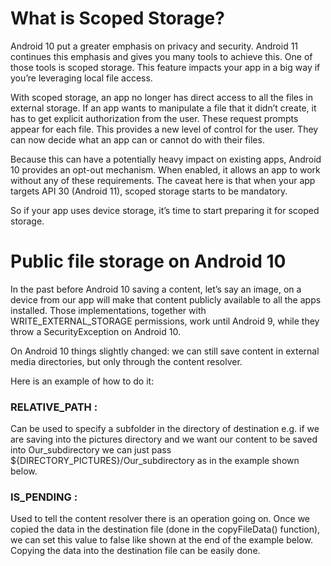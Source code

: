 # What is Scoped Storage?
Android 10 put a greater emphasis on privacy and security. Android 11 continues this emphasis and gives you many tools to achieve this. One of those tools is scoped storage. This feature impacts your app in a big way if you’re leveraging local file access.

With scoped storage, an app no longer has direct access to all the files in external storage. If an app wants to manipulate a file that it didn’t create, it has to get explicit authorization from the user. These request prompts appear for each file. This provides a new level of control for the user. They can now decide what an app can or cannot do with their files.

Because this can have a potentially heavy impact on existing apps, Android 10 provides an opt-out mechanism. When enabled, it allows an app to work without any of these requirements. The caveat here is that when your app targets API 30 (Android 11), scoped storage starts to be mandatory.

So if your app uses device storage, it’s time to start preparing it for scoped storage.



# Public file storage on Android 10
In the past before Android 10 saving a content, let’s say an image, on a device from our app will make that content publicly available to all the apps installed.
Those implementations, together with WRITE_EXTERNAL_STORAGE permissions, work until Android 9, while they throw a SecurityException on Android 10.

On Android 10 things slightly changed: we can still save content in external media directories, but only through the content resolver.

Here is an example of how to do it:

### RELATIVE_PATH :
Can be used to specify a subfolder in the directory of destination e.g. if we are saving into the pictures directory and we want our content to be saved into Our_subdirectory we can just pass ${DIRECTORY_PICTURES}/Our_subdirectory as in the example shown below.


### IS_PENDING : 
Used to tell the content resolver there is an operation going on. Once we copied the data in the destination file (done in the copyFileData() function), we can set this value to false like shown at the end of the example below. Copying the data into the destination file can be easily done.

